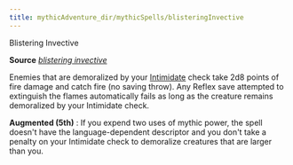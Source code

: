 ```yaml
---
title: mythicAdventure_dir/mythicSpells/blisteringInvective
---
```

Blistering Invective

**Source** [_blistering invective_](ultimateComba_dir/spells/blisteringInvective#_blistering-invective)

Enemies that are demoralized by your [Intimidate](skill_dir/intimidate#_intimidate) check take 2d8 points of fire damage and catch fire (no saving throw). Any Reflex save attempted to extinguish the flames automatically fails as long as the creature remains demoralized by your Intimidate check.

**Augmented (5th)** : If you expend two uses of mythic power, the spell doesn't have the language-dependent descriptor and you don't take a penalty on your Intimidate check to demoralize creatures that are larger than you.

